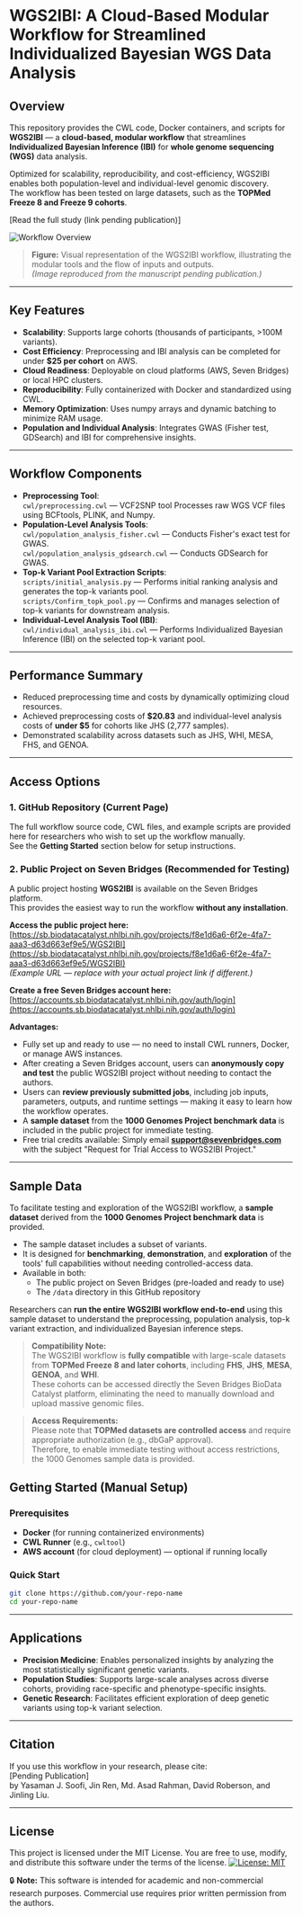 # WGS2IBI: A Cloud-Based Modular Workflow for Streamlined Individualized Bayesian WGS Data Analysis

## Overview
This repository provides the CWL code, Docker containers, and scripts for **WGS2IBI** — a **cloud-based, modular workflow** that streamlines **Individualized Bayesian Inference (IBI)** for **whole genome sequencing (WGS)** data analysis.  

Optimized for scalability, reproducibility, and cost-efficiency, WGS2IBI enables both population-level and individual-level genomic discovery.  
The workflow has been tested on large datasets, such as the **TOPMed Freeze 8 and Freeze 9 cohorts**.

[Read the full study (link pending publication)]  




![Workflow Overview](https://github.com/user-attachments/assets/26c19d09-ae10-44e0-a802-77193d927d67)
> **Figure:** Visual representation of the WGS2IBI workflow, illustrating the modular tools and the flow of inputs and outputs.  
> *(Image reproduced from the manuscript pending publication.)*
>
> 
---

## Key Features  
- **Scalability**: Supports large cohorts (thousands of participants, >100M variants).  
- **Cost Efficiency**: Preprocessing and IBI analysis can be completed for under **$25 per cohort** on AWS.  
- **Cloud Readiness**: Deployable on cloud platforms (AWS, Seven Bridges) or local HPC clusters.  
- **Reproducibility**: Fully containerized with Docker and standardized using CWL.  
- **Memory Optimization**: Uses numpy arrays and dynamic batching to minimize RAM usage.  
- **Population and Individual Analysis**: Integrates GWAS (Fisher test, GDSearch) and IBI for comprehensive insights.  

---

## Workflow Components
- **Preprocessing Tool**:  
  `cwl/preprocessing.cwl` — VCF2SNP tool Processes raw WGS VCF files using BCFtools, PLINK, and Numpy.
- **Population-Level Analysis Tools**:  
  `cwl/population_analysis_fisher.cwl` — Conducts Fisher's exact test for GWAS.  
  `cwl/population_analysis_gdsearch.cwl` — Conducts GDSearch for GWAS.
- **Top-k Variant Pool Extraction Scripts**:  
  `scripts/initial_analysis.py` — Performs initial ranking analysis and generates the top-k variants pool.  
  `scripts/Confirm_topk_pool.py` — Confirms and manages selection of top-k variants for downstream analysis.
- **Individual-Level Analysis Tool (IBI)**:  
  `cwl/individual_analysis_ibi.cwl` — Performs Individualized Bayesian Inference (IBI) on the selected top-k variant pool.

---

## Performance Summary
- Reduced preprocessing time and costs by dynamically optimizing cloud resources.
- Achieved preprocessing costs of **$20.83** and individual-level analysis costs of **under $5** for cohorts like JHS (2,777 samples).
- Demonstrated scalability across datasets such as JHS, WHI, MESA, FHS, and GENOA.


---


## Access Options

### 1. GitHub Repository (Current Page)
The full workflow source code, CWL files, and example scripts are provided here for researchers who wish to set up the workflow manually.  
See the **Getting Started** section below for setup instructions.

### 2. Public Project on Seven Bridges (Recommended for Testing)
A public project hosting **WGS2IBI** is available on the Seven Bridges platform.  
This provides the easiest way to run the workflow **without any installation**.  

**Access the public project here:**  
[https://sb.biodatacatalyst.nhlbi.nih.gov/projects/f8e1d6a6-6f2e-4fa7-aaa3-d63d663ef9e5/WGS2IBI](https://sb.biodatacatalyst.nhlbi.nih.gov/projects/f8e1d6a6-6f2e-4fa7-aaa3-d63d663ef9e5/WGS2IBI)  
*(Example URL — replace with your actual project link if different.)*

**Create a free Seven Bridges account here:**  
[https://accounts.sb.biodatacatalyst.nhlbi.nih.gov/auth/login](https://accounts.sb.biodatacatalyst.nhlbi.nih.gov/auth/login)


**Advantages:**
- Fully set up and ready to use — no need to install CWL runners, Docker, or manage AWS instances.
- After creating a Seven Bridges account, users can **anonymously copy and test** the public WGS2IBI project without needing to contact the authors.
- Users can **review previously submitted jobs**, including job inputs, parameters, outputs, and runtime settings — making it easy to learn how the workflow operates.
- A **sample dataset** from the **1000 Genomes Project benchmark data** is included in the public project for immediate testing.
- Free trial credits available: Simply email **support@sevenbridges.com** with the subject "Request for Trial Access to WGS2IBI Project."


---

## Sample Data

To facilitate testing and exploration of the WGS2IBI workflow, a **sample dataset** derived from the **1000 Genomes Project benchmark data** is provided.

- The sample dataset includes a subset of variants.
- It is designed for **benchmarking**, **demonstration**, and **exploration** of the tools' full capabilities without needing controlled-access data.
- Available in both:
  - The public project on Seven Bridges (pre-loaded and ready to use)
  - The `/data` directory in this GitHub repository

Researchers can **run the entire WGS2IBI workflow end-to-end** using this sample dataset to understand the preprocessing, population analysis, top-k variant extraction, and individualized Bayesian inference steps.

> **Compatibility Note:**  
> The WGS2IBI workflow is **fully compatible** with large-scale datasets from **TOPMed Freeze 8 and later cohorts**, including **FHS**, **JHS**, **MESA**, **GENOA**, and **WHI**.  
> These cohorts can be accessed directly the Seven Bridges BioData Catalyst platform, eliminating the need to manually download and upload massive genomic files.

> **Access Requirements:**  
> Please note that **TOPMed datasets are controlled access** and require appropriate authorization (e.g., dbGaP approval).  
> Therefore, to enable immediate testing without access restrictions, the 1000 Genomes sample data is provided.


## Getting Started (Manual Setup)

### Prerequisites
- **Docker** (for running containerized environments)
- **CWL Runner** (e.g., `cwltool`)
- **AWS account** (for cloud deployment) — optional if running locally

### Quick Start
```bash
git clone https://github.com/your-repo-name
cd your-repo-name
```

---

## Applications
- **Precision Medicine**: Enables personalized insights by analyzing the most statistically significant genetic variants.
- **Population Studies**: Supports large-scale analyses across diverse cohorts, providing race-specific and phenotype-specific insights.
- **Genetic Research**: Facilitates efficient exploration of deep genetic variants using top-k variant selection.

---

## Citation
If you use this workflow in your research, please cite:  
[Pending Publication]  
by Yasaman J. Soofi, Jin Ren, Md. Asad Rahman, David Roberson, and Jinling Liu.

---

## License
This project is licensed under the MIT License.
You are free to use, modify, and distribute this software under the terms of the license.
[![License: MIT](https://img.shields.io/badge/License-MIT-yellow.svg)](LICENSE)

🔒 **Note:** This software is intended for academic and non-commercial research purposes. Commercial use requires prior written permission from the authors.

